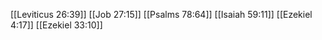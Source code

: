 [[Leviticus 26:39]]
[[Job 27:15]]
[[Psalms 78:64]]
[[Isaiah 59:11]]
[[Ezekiel 4:17]]
[[Ezekiel 33:10]]
